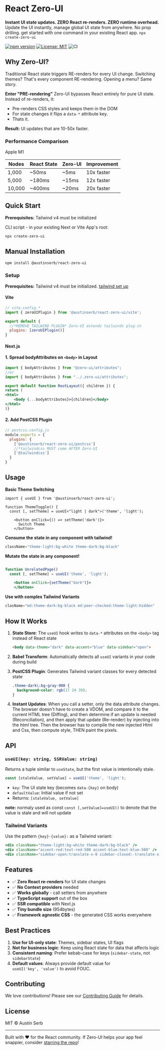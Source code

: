 # React Zero-UI

**Instant UI state updates. ZERO React re-renders. ZERO runtime overhead.** Update the UI instantly, manage global UI state from anywhere. No prop drilling. get started with one command in your existing React app. ```npx create-zero-ui```

[![npm version](https://img.shields.io/npm/v/@austinserb/react-zero-ui)](https://www.npmjs.com/package/@austinserb/react-zero-ui)
[![License: MIT](https://img.shields.io/badge/License-MIT-yellow.svg)](https://opensource.org/licenses/MIT)
![CI](https://github.com/austin1serb/react-zero-ui/actions/workflows/ci.yaml/badge.svg)

## Why Zero-UI?

Traditional React state triggers RE-renders for every UI change. Switching themes? That's every component RE-rendering. Opening a menu? Same story.

**Enter "PRE-rendering"**
Zero-UI bypasses React entirely for pure UI state. Instead of re-renders, it:

- Pre-renders CSS styles and keeps them in the DOM
- For state changes it flips a ```data-*``` attribute key.
- Thats it.

**Result:** UI updates that are 10-50x faster.

### Performance Comparison

Apple M1

| Nodes | React State | Zero-UI | Improvement |
|-------|------------------|---------|-------------|
| 1,000 | ~50ms | ~5ms | 10x faster |
| 5,000 | ~180ms | ~15ms | 12x faster |
| 10,000 | ~400ms | ~20ms | 20x faster |

## Quick Start

**Prerequisites:** Tailwind v4 must be initialized

CLI script - in your existing Next or Vite App's root:

```bash
npx create-zero-ui 
```

## Manual Installation

```bash
npm install @austinserb/react-zero-ui
```

### Setup

**Prerequisites:** Tailwind v4 must be initialized. [tailwind set up ]("tailwind.com")


#### Vite

```js
// vite.config.*
import { zeroUIPlugin } from '@austinserb/react-zero-ui/vite';

export default {
  //*REMOVE TAILWIND PLUGIN* Zero-UI extends tailwinds plug-in
  plugins: [zeroUIPlugin()]
}
```

#### Next.js

#### 1. Spread bodyAttributes on `<body>` in Layout

```jsx
import { bodyAttributes } from "@zero-ui/attributes";
//or
import { bodyAttributes } from "../.zero-ui/attributes";

export default function RootLayout({ children }) {
return (
<html>
    <body {...bodyAttributes}>{children}</body>
</html>
)}
```

#### 2. Add PostCSS Plugin

```js
// postcss.config.js
module.exports = {
  plugins: {
    ['@austinserb/react-zero-ui/postcss']
    //*tailwindcss MUST come AFTER Zero-UI
    ['@tailwindcss']
  }
}
```

## Usage

**Basic Theme Switching**

```tsx
import { useUI } from '@austinserb/react-zero-ui';

function ThemeToggle() {
  const [, setTheme] = useUI<"light | dark">('theme', 'light');

    <button onClick={() => setTheme('dark')}>
      Switch Theme
    </button>
```

**Consume the state in any component with tailwind!**

```jsx
className="theme-light:bg-white theme-dark:bg-black"
```

**Mutate the state in any component!**

```jsx

function UnrelatedPage()
  const [, setTheme] = useUI('theme', 'light');

    <button onClick={setTheme("dark")}>
    </button>
```

**Use with complex Tailwind Variants**


```jsx
clasName="md:theme-dark:bg-black md:peer-checked:theme-light:hidden"
```

## How It Works

1. **State Store**: The `useUI` hook writes to `data-*` attributes on the `<body>` tag instead of React state
   ```html
   <body data-theme="dark" data-accent="blue" data-sidebar="open">
   ```

2. **Babel Transform**: Automatically detects all `useUI` variants in your code during build

3. **PostCSS Plugin**: Generates Tailwind variant classes for every detected state
   ```css
   .theme-dark\:bg-gray-900 {
     background-color: rgb(17 24 39);
   }
   ```

4. **Instant Updates**: When you call a setter, only the data attribute changes. The browser doesn't have to create a VDOM, and compare it to the current HTML tree (Diffing), and then determine if an update is needed (Reconciliation), and then apply that update (Re-render) by injecting into the html tree. Then the browser has to compile the new injected Html and Css, then compute style, THEN paint the pixels.

## API

### `useUI(key: string, SSRValue: string)`

Returns a tuple similar to `useState`, but the first value is intentionally stale.

```jsx
const [staleValue, setValue] = useUI('theme', 'light');
```

- `key`: The UI state key (becomes `data-{key}` on body)
- `defaultValue`: Initial value if not set
- Returns: `[staleValue, setValue]`

**note:**  normaly used as const ```const [,setValue]=useUI()``` to denote that the value is stale and will not update 

### Tailwind Variants

Use the pattern `{key}-{value}:` as a Tailwind variant:

```jsx
<div className="theme-light:bg-white theme-dark:bg-black" />
<div className="accent-red:text-red-500 accent-blue:text-blue-500" />
<div className="sidebar-open:translate-x-0 sidebar-closed:-translate-x-full" />
```

## Features

- ✅ **Zero React re-renders** for UI state changes
- ✅ **No Context providers** needed
- ✅ **Works globally** - call setters from anywhere
- ✅ **TypeScript support** out of the box
- ✅ **SSR compatible** with Next.js
- ✅ **Tiny bundle size** (954bytes)
- ✅ **Framework agnostic CSS** - the generated CSS works everywhere

## Best Practices

1. **Use for UI-only state**: Themes, sidebar states, UI flags
2. **Not for business logic**: Keep using React state for data that affects logic
3. **Consistent naming**: Prefer kebab-case for keys (`sidebar-state`, not `sidebarState`)
4. **Default values**: Always provide default value for  
```useUI('key', 'value')``` to avoid FOUC.

## Contributing

We love contributions! Please see our [Contributing Guide](CONTRIBUTING.md) for details.

## License

MIT © Austin Serb

---

Built with ❤️ for the React community. If Zero-UI helps your app feel snappier, consider [starring the repo](https://github.com/austinserb/zero-ui)!
